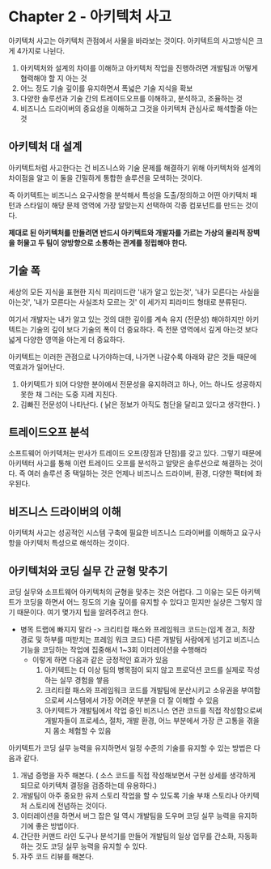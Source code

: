 # Chapter 2 - 아키텍처 사고



아키텍처 사고는 아키텍처 관점에서 사물을 바라보는 것이다. 아키텍트의 사고방식은 크게 4가지로 나뉜다.

1. 아키텍처와 설계의 차이를 이해하고 아키텍처 작업을 진행하려면 개발팀과 어떻게 협력해야 할 지 아는 것
2. 어느 정도 기술 깊이를 유지하면서 폭넓은 기술 지식을 확보
3. 다양한 솔루션과 기술 간의 트레이드오프를 이해하고, 분석하고, 조율하는 것
4. 비즈니스 드라이버의 중요성을 이해하고 그것을 아키텍처 관심사로 해석할줄 아는 것



## 아키텍처 대 설계

아키텍트처럼 사고한다는 건 비즈니스와 기술 문제를 해결하기 위해 아키텍처와 설계의 차이점을 알고 이 둘을 긴밀하게 통합한 솔루션을 모색하는 것이다.

즉 아키텍트는 비즈니스 요구사항을 분석해서 특성을 도출/정의하고 어떤 아키텍처 패턴과 스타일이 해당 문제 영역에 가장 알맞는지 선택하여 각종 컴포넌트를 만드는 것이다.

**제대로 된 아키텍처를 만들려면 반드시 아키텍트와 개발자를 가르는 가상의 물리적 장벽을 허물고 두 팀이 양방향으로 소통하는 관계를 정립해야 한다.**



## 기술 폭

세상의 모든 지식을 표현한 지식 피리미드란 '내가 알고 있는것', '내가 모른다는 사실을 아는것', '내가 모른다는 사실조차 모르는 것' 이 세가지 피라미드 형태로 분류된다.

여기서 개발자는 내가 알고 있는 것의 대한 깊이를 계속 유지 (전문성) 해야하지만 아키텍트는 기술의 깊이 보다 기술의 폭이 더 중요하다. 즉 전문 영역에서 깊게 아는것 보다 넓게 다양한 영역을 아는게 더 중요하다.

아키텍트는 이러한 관점으로 나가야하는데, 나가면 나갈수록 아래와 같은 것들 때문에 역효과가 일어난다.

1. 아키텍트가 되어 다양한 분야에서 전문성을 유지하려고 하나, 어느 하나도 성공하지 못한 채 그러는 도중 지레 지친다.
2. 김빠진 전문성이 나타난다. ( 낡은 정보가 아직도 첨단을 달리고 있다고 생각한다. )



## 트레이드오프 분석

소프트웨어 아키텍처는 만사가 트레이드 오프(장점과 단점)를 갖고 있다. 그렇기 때문에 아키텍터 사고를 통해 이런 트레이드 오프를 분석하고 알맞은 솔루션으로 해결하는 것이다. 즉 여러 솔루션 중 택일하는 것은 언제나 비즈니스 드라이버, 환경, 다양한 팩터에 좌우된다.



## 비즈니스 드라이버의 이해

아키텍처 사고는 성공적인 시스템 구축에 필요한 비즈니스 드라이버를 이해하고 요구사항을 아키텍처 특성으로 해석하는 것이다.



## 아키텍처와 코딩 실무 간 균형 맞추기

코딩 실무와 소프트웨어 아키텍처의 균형을 맞추는 것은 어렵다. 그 이유는 모든 아키텍트가 코딩을 하면서 어느 정도의 기술 깊이를 유지할 수 있다고 믿지만 실상은 그렇지 않기 때문이다. 여기 몇가지 팁을 알려주려고 한다.

* 병목 트랩에 빠지지 말라 -> 크리티컬 패스와 프레임워크 코드는(임계 경고, 최장 경로 및 하부를 떠받치는 프레임 워크 코드) 다른 개발팀 사람에게 넘기고 비즈니스 기능을 코딩하는 작업에 집중해서 1~3회 이터레이션을 수행해라
  * 이렇게 하면 다음과 같은 긍정적인 효과가 있음
    1. 아키텍트는 더 이상 팀의 병목점이 되지 않고 프로덕션 코드를 실제로 작성하는 실무 경험을 쌓음
    2. 크리티컬 패스와 프레임워크 코드를 개발팀에 분산시키고 소유권을 부여함으로써 시스템에서 가장 어려운 부분을 더 잘 이해할 수 있음
    3. 아키텍트가 개발팀에서 작업 중인 비즈니스 연관 코드를 직접 작성함으로써 개발자들이 프로세스, 절차, 개발 환경, 어느 부분에서 가장 큰 고통을 겪을지 몸소 체험할 수 있음

아키텍트가 코딩 실무 능력을 유지하면서 일정 수준의 기술를 유지할 수 있는 방법은 다음과 같다.

1. 개념 증명을 자주 해본다. ( 소스 코드를 직접 작성해보면서 구현 상세를 생각하게 되므로 아키텍처 결정을 검증하는데 유용하다.)
2. 개발팀이 아주 중요한 유저 스토리 작업을 할 수 있도록 기술 부채 스토리나 아키텍처 스토리에 전념하는 것이다.
3. 이터레이션을 하면서 버그 잡은 일 역시 개발팀을 도우며 코딩 실무 능력을 유지하기에 좋은 방법이다.
4. 간단한 커맨드 라인 도구나 분석기를 만들어 개발팀의 일상 업무를 간소화, 자동화하는 것도 코딩 실무 능력을 유지할 수 있다.
5. 자주 코드 리뷰를 해본다.
